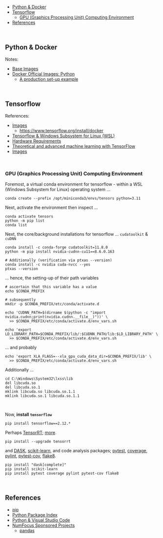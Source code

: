 <br>

* [Python & Docker](#python--docker)
* [Tensorflow](#tensorflow)
  * [GPU (Graphics Processing Unit) Computing Environment](#gpu-graphics-processing-unit-computing-environment)
* [References](#references)

<br>

## Python & Docker

Notes:
* [Base Images](https://pythonspeed.com/articles/base-image-python-docker-images/)
* [Docker Official Images: Python](https://hub.docker.com/_/python/)
  * [A production set-up example](https://github.com/discourses/augmentation/blob/master/Dockerfile)

<br>

## Tensorflow

References:

* [Images](https://hub.docker.com/r/tensorflow/tensorflow/tags)
  * https://www.tensorflow.org/install/docker
* [Tensorflow & Windows Subsystem for Linux (WSL)](https://www.tensorflow.org/install/pip#windows-wsl2)
* [Hardware Requirements](https://www.tensorflow.org/install/pip#hardware_requirements)
* [Theoretical and advanced machine learning with TensorFlow](https://www.tensorflow.org/resources/learn-ml/theoretical-and-advanced-machine-learning)
* [Images](https://www.tensorflow.org/tutorials/load_data/images)

<br>

### GPU (Graphics Processing Unit) Computing Environment

Foremost, a virtual conda environment for tensorflow - within a WSL (Windows Subsystem for Linux) operating system ...

```shell
conda create --prefix /opt/miniconda3/envs/tensors python=3.11
```

Next, activate the environment then inspect ...

```shell
conda activate tensors
python -m pip list
conda list
```

Next, the core/background installations for tensorflow ... `cudatoolkit` & `cuDNN`

```shell
conda install -c conda-forge cudatoolkit=11.8.0
python -m pip install nvidia-cudnn-cu11==8.6.0.163

# Additionally (verification via ptxas --version)
conda install -c nvidia cuda-nvcc --yes
ptxas --version
```

... hence, the setting-up of their path variables

```shell
# ascertain that this variable has a value
echo $CONDA_PREFIX

# subsequently
mkdir -p $CONDA_PREFIX/etc/conda/activate.d

echo 'CUDNN_PATH=$(dirname $(python -c "import nvidia.cudnn;print(nvidia.cudnn.__file__)"))' \
  >> $CONDA_PREFIX/etc/conda/activate.d/env_vars.sh
  
echo 'export LD_LIBRARY_PATH=$CONDA_PREFIX/lib/:$CUDNN_PATH/lib:$LD_LIBRARY_PATH' \
  >> $CONDA_PREFIX/etc/conda/activate.d/env_vars.sh
```

... and probably

```shell
echo 'export XLA_FLAGS=--xla_gpu_cuda_data_dir=$CONDA_PREFIX/lib' \
  >> $CONDA_PREFIX/etc/conda/activate.d/env_vars.sh
```

Additionally ...

```commandline
cd C:\Windows\System32\lxss\lib
del libcuda.so
del libcuda.so.1
mklink libcuda.so libcuda.so.1.1
mklink libcuda.so.1 libcuda.so.1.1
```

<br>

Now, **install `tensorflow`**

```shell
pip install tensorflow==2.12.*
```

Perhaps [TensorRT](https://www.tensorflow.org/install/pip#windows-wsl2:~:text=improve%20latency%20and%20throughput%20for%20inference); [more](https://docs.nvidia.com/deeplearning/tensorrt/archives/tensorrt-861/index.html).

```shell
pip install --upgrade tensorrt
```


and [DASK](https://www.dask.org), [scikit-learn](https://scikit-learn.org/stable/), and code analysis packages; [pytest](https://docs.pytest.org/en/latest/), [coverage](https://coverage.readthedocs.io/en/7.3.3/), [pylint](https://pylint.readthedocs.io/en/latest/), [pytest-cov](https://pytest-cov.readthedocs.io/en/latest/), [flake8](https://flake8.pycqa.org/en/latest/).

```shell
pip install "dask[complete]"
pip install scikit-learn
pip install pytest coverage pylint pytest-cov flake8
```

<br>

## References

* [pip](https://pip.pypa.io/en/stable/)
* [Python Package Index](https://pypi.org)
* [Python & Visual Studio Code](https://code.visualstudio.com/docs/python/python-tutorial)
* [NumFocus Sponsored Projects](https://numfocus.org/sponsored-projects)
  * [pandas](https://pandas.pydata.org)

<br>
<br>

<br> 
<br>

<br> 
<br>

<br> 
<br>